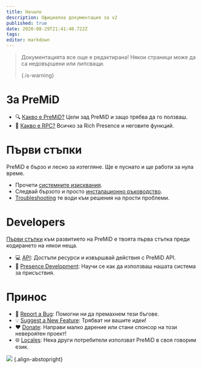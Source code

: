 ```yaml
---
title: Начало
description: Официална документация за v2
published: true
date: 2020-08-29T21:41:40.722Z
tags:
editor: markdown
---
```


> Документацията все още е редактирана! Някои страници може да са недовършени или липсващи. 
> 
> {.is-warning}

# За PreMiD
- :mag: [Какво е PreMiD?](/about) Цели зад PreMiD и защо трябва да го ползваш.
- :link: [Какво е RPC?](https://discordapp.com/rich-presence) Всичко за Rich Presence и неговите функций.

# Първи стъпки

PreMiD е бързо и лесно за изтегляне. Ще е пуснато и ще работи за нула време.

- Прочети [системните изисквания](/install/requirements).
- Следвай бързото и просто [инсталационно ръководство](/install).
- [Troubleshooting](/troubleshooting) те води към решения на прости проблеми.

# Developers

[Първи стъпки](/dev) към развитието на PreMiD е твоята първа стъпка преди кодирането на някои неща.

- :computer: [API](/dev/api): Достъпи ресурси и извършвай действия с PreMiD API.
- :wrench: [Presence Development](/dev/presence): Научи се как да използваш нашата система за присъствия.

# Принос
- :bug: [Report a Bug](https://github.com/PreMiD): Помогни ни да премахнем тези бъгове.
- :bulb: [Suggest a New Feature](https://discord.premid.app/): Трябват ни вашите идеи!
- :heart: [Donate](https://www.patreon.com/Timeraa): Направи малко дарение или стани спонсор на този невероятен проект!
- :globe_with_meridians: [Locales](https://translate.premid.app): Нека други потребители използват PreMiD в своя говорим език.

![](https://beta.premid.app/img/logo.2b414dc2.gif) {.align-abstopright}